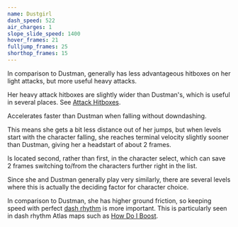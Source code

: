 ```yaml
---
name: Dustgirl
dash_speed: 522
air_charges: 1
slope_slide_speed: 1400
hover_frames: 21
fulljump_frames: 25
shorthop_frames: 15
---
```


In comparison to Dustman, generally has less advantageous hitboxes on her light attacks, but more useful heavy attacks.

Her heavy attack hitboxes are slightly wider than Dustman's, which is useful in several places. See [Attack Hitboxes](#attack-hitboxes).

Accelerates faster than Dustman when falling without downdashing.

This means she gets a bit less distance out of her jumps, but when levels start with the character falling, she reaches terminal velocity slightly sooner than Dustman, giving her a headstart of about 2 frames.

Is located second, rather than first, in the character select, which can save 2 frames switching to/from the characters further right in the list.

Since she and Dustman generally play very similarly, there are several levels where this is actually the deciding factor for character choice.

In comparison to Dustman, she has higher ground friction, so keeping speed with perfect [dash rhythm](#dash-rhythm) is more important. This is particularly seen in dash rhythm Atlas maps such as [How Do I Boost](http://atlas.dustforce.com/5518/how-do-i-boost).
